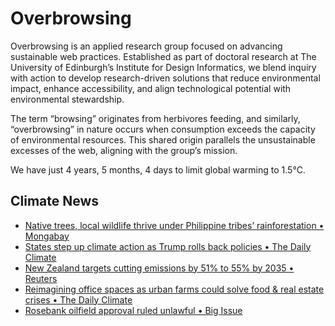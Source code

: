 # Overbrowsing

Overbrowsing is an applied research group focused on advancing sustainable web practices. Established as part of doctoral research at The University of Edinburgh’s Institute for Design Informatics, we blend inquiry with action to develop research-driven solutions that reduce environmental impact, enhance accessibility, and align technological potential with environmental stewardship.

The term “browsing” originates from herbivores feeding, and similarly, “overbrowsing” in nature occurs when consumption exceeds the capacity of environmental resources. This shared origin parallels the unsustainable excesses of the web, aligning with the group’s mission.

<!-- clock-time -->
We have just 4 years, 5 months, 4 days to limit global warming to 1.5°C.
<!-- /clock-time -->

## Climate News
<!-- clock-news -->
- [Native trees, local wildlife thrive under Philippine tribes’ rainforestation • Mongabay](https://news.mongabay.com/short-article/2025/01/native-trees-local-wildlife-thrive-under-philippine-tribes-rainforestation/ )
- [States step up climate action as Trump rolls back policies • The Daily Climate](https://www.dailyclimate.org/states-step-up-climate-action-as-trump-rolls-back-policies-2671041164.html )
- [New Zealand targets cutting emissions by 51% to 55% by 2035 • Reuters](https://www.reuters.com/world/asia-pacific/new-zealand-targets-cutting-emissions-by-51-55-by-2035-2025-01-30/ )
- [Reimagining office spaces as urban farms could solve food & real estate crises • The Daily Climate](https://www.dailyclimate.org/reimagining-office-spaces-as-urban-farms-could-solve-food-and-real-estate-crises-2671039823.html )
- [Rosebank oilfield approval ruled unlawful • Big Issue](https://www.bigissue.com/news/environment/rosebank-oilfield-drilling-legal-challenge-climate/ )
<!-- /clock-news -->
